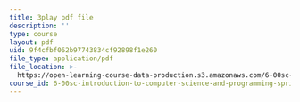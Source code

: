 ```yaml
---
title: 3play pdf file
description: ''
type: course
layout: pdf
uid: 9f4cfbf062b97743834cf92898f1e260
file_type: application/pdf
file_location: >-
  https://open-learning-course-data-production.s3.amazonaws.com/6-00sc-introduction-to-computer-science-and-programming-spring-2011/9f4cfbf062b97743834cf92898f1e260_B8is52oxHBw.pdf
course_id: 6-00sc-introduction-to-computer-science-and-programming-spring-2011
---
```

